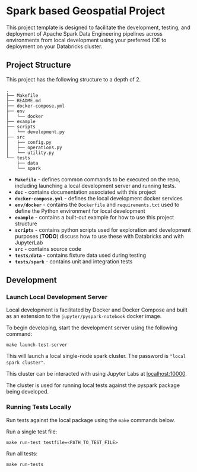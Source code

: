 # Spark based Geospatial Project

This project template is designed to facilitate the development, testing, and deployment of Apache Spark Data Engineering pipelines across environments from local development using your preferred IDE to deployment on your Databricks cluster.

## Project Structure

This project has the following structure to a depth of 2.

```
.
├── Makefile
├── README.md
├── docker-compose.yml
├── env
│   └── docker
├── example
├── scripts
│   └── development.py
├── src
│   ├── config.py
│   ├── operations.py
│   └── utility.py
└── tests
    ├── data
    └── spark
```

- **`Makefile`** - defines common commands to be executed on the repo, including launching a local development server and running tests.
- **`doc`** - contains documentation associated with this project
- **`docker-compose.yml`** - defines the local development docker services
- **`env/docker`** - contains the `Dockerfile` and `requirements.txt` used to define the Python environment for local development
- **`example`** - contains a built-out example for how to use this project structure
- **`scripts`** - contains python scripts used for exploration and development purposes (**TODO**) discuss how to use these with Databricks and with JupyterLab
- **`src`** - contains source code
- **`tests/data`** - contains fixture data used during testing
- **`tests/spark`** - contains unit and integration tests


## Development

### Launch Local Development Server

Local development is facilitated by Docker and Docker Compose and built as an extension to the `jupyter/pyspark-notebook` docker image.

To begin developing, start the development server using the following command:

```
make launch-test-server
```

This will launch a local single-node spark cluster. The password is `"local spark cluster"`.

This cluster can be interacted with using Jupyter Labs at [localhost:10000](localhost:10000).

The cluster is used for running local tests against the pyspark package being developed.

### Running Tests Locally

Run tests against the local package using the `make` commands below.

Run a single test file:

```
make run-test testfile=<PATH_TO_TEST_FILE>
```

Run all tests:

```
make run-tests
```

